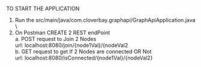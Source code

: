 TO START THE APPLICATION
1. Run the src/main/java/com.cloverbay.graphapi/GraphApiApplication.java \
2. On Postman CREATE 2 REST endPoint \
   a. POST request to Join 2 Nodes  \
       url: localhost:8080/join/{node1Val}/{nodeVal2 \
   b. GET request to get If 2 Nodes are connected OR Not \
       url: localhost:8080/isConnected/{node1Val}/{nodeVal2}